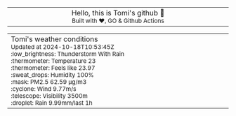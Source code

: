 
<div align="center">
<table>
<tbody>
<td align="center">
<img width="2000" height="0"><br>
Hello, this is Tomi's github 👋<br>
<sup>Built with ❤️, GO & Github Actions</sup><br>
<img width="2000" height="0">
</td>
</tbody>
</table>
</div>
<table>
<tbody>
<td align="left">
<img width="2000" height="0"><br>
Tomi's weather conditions<br>
<sup>Updated at 2024-10-18T10:53:45Z</sup><br>
<sup>:low_brightness: Thunderstorm With Rain</sup><br>
<sup>:thermometer: Temperature 23 </sup><br>
<sup>:thermometer: Feels like 23.97</sup><br>
<sup>:sweat_drops: Humidity 100%</sup><br>
<sup>:mask: PM2.5 62.59 μg/m3</sup><br>
<sup>:cyclone: Wind 9.77m/s </sup><br>
<sup>:telescope: Visibility 3500m </sup><br>
<sup>:droplet: Rain 9.99mm/last 1h </sup><br>
<img width="2000" height="0">
</td>
<td align="left">
<img width="2000" height="0"><br>
<br>
<img width="2000" height="0">
</td>
</tbody>
</table>
</div>
    